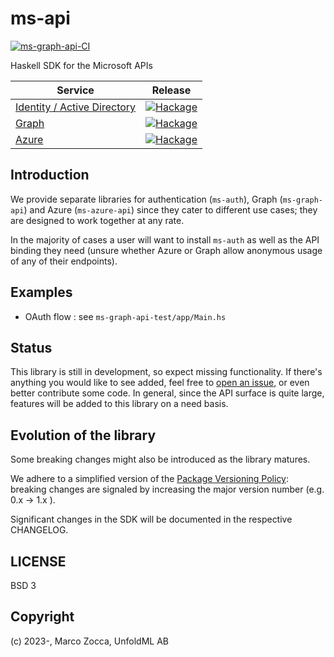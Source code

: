 # ms-api

[![ms-graph-api-CI](https://github.com/unfoldml/ms-graph-api/actions/workflows/haskell.yml/badge.svg)](https://github.com/unfoldml/ms-graph-api/actions/workflows/haskell.yml)

Haskell SDK for the Microsoft APIs

| Service  | Release |
|---|---|
| [Identity / Active Directory](https://learn.microsoft.com/en-us/graph/azuread-identity-access-management-concept-overview) | [![Hackage](https://img.shields.io/hackage/v/ms-auth?style=for-the-badge)](https://hackage.haskell.org/package/ms-auth) |
| [Graph](https://learn.microsoft.com/en-us/graph/api/overview?view=graph-rest-1.0) | [![Hackage](https://img.shields.io/hackage/v/ms-graph-api?style=for-the-badge)](https://hackage.haskell.org/package/ms-graph-api) |
| [Azure](https://learn.microsoft.com/en-us/rest/api/azure/) | [![Hackage](https://img.shields.io/hackage/v/ms-azure-api?style=for-the-badge)](https://hackage.haskell.org/package/ms-azure-api) |


## Introduction

We provide separate libraries for authentication (`ms-auth`), Graph (`ms-graph-api`) and Azure (`ms-azure-api`) since they cater to different use cases; they are designed to work together at any rate. 

In the majority of cases a user will want to install `ms-auth` as well as the API binding they need (unsure whether Azure or Graph allow anonymous usage of any of their endpoints).

## Examples

* OAuth flow : see `ms-graph-api-test/app/Main.hs` 

## Status

This library is still in development, so expect missing functionality.
If there's anything you would like to see added, feel free to
[open an issue](https://github.com/unfoldml/ms-graph-api/issues/new), or even better contribute some code.
In general, since the API surface is quite large, features will be added to this library on a need basis.

## Evolution of the library

Some breaking changes might also be introduced as the library matures.

We adhere to a simplified version of the [Package Versioning Policy](https://pvp.haskell.org/): breaking changes are signaled by increasing the major version number (e.g. 0.x -> 1.x ).

Significant changes in the SDK will be documented in the respective CHANGELOG.

## LICENSE

BSD 3

## Copyright

(c) 2023-, Marco Zocca, UnfoldML AB
